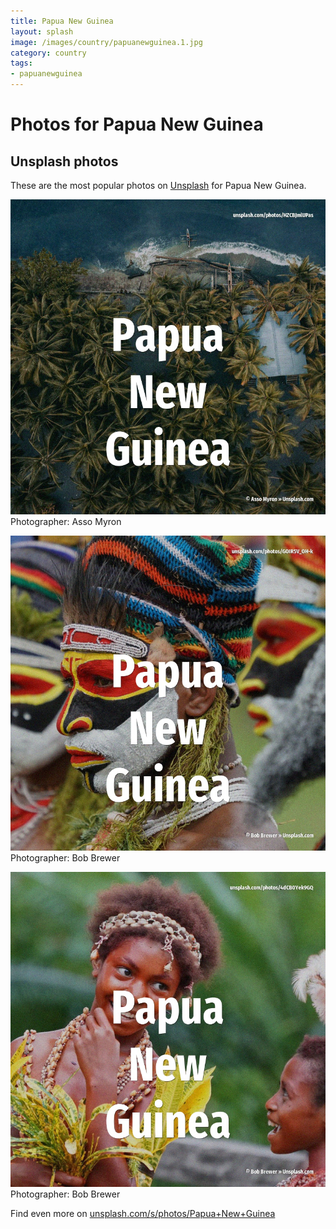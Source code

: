 ```yaml
---
title: Papua New Guinea
layout: splash
image: /images/country/papuanewguinea.1.jpg
category: country
tags:
- papuanewguinea
---
```

# Photos for Papua New Guinea
 
## Unsplash photos
These are the most popular photos on [Unsplash](https://unsplash.com) for Papua New Guinea.
 
![Papua New Guinea](/images/country/papuanewguinea.1.jpg)
Photographer:  Asso Myron
 
![Papua New Guinea](/images/country/papuanewguinea.2.jpg)
Photographer:  Bob Brewer
 
![Papua New Guinea](/images/country/papuanewguinea.3.jpg)
Photographer:  Bob Brewer
 
Find even more on [unsplash.com/s/photos/Papua+New+Guinea](https://unsplash.com/s/photos/Papua+New+Guinea)
 
